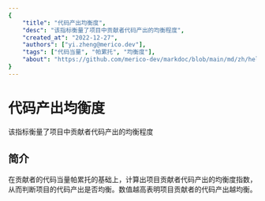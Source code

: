 ```yaml
---
{
    "title": "代码产出均衡度",
    "desc": "该指标衡量了项目中贡献者代码产出的均衡程度",
    "created_at": "2022-12-27",
    "authors": ["yi.zheng@merico.dev"],
    "tags": ["代码当量", "帕累托", "均衡度"],
    "about": "https://github.com/merico-dev/markdoc/blob/main/md/zh/help-sample.md",
}
---
```


# 代码产出均衡度

该指标衡量了项目中贡献者代码产出的均衡程度

## 简介

<div data-section="abstract">

在贡献者的代码当量帕累托的基础上，计算出项目贡献者代码产出的均衡度指数，从而判断项目的代码产出是否均衡。数值越高表明项目贡献者的代码产出越均衡。

</div>

